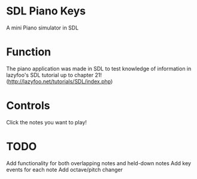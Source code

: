 # SDL Piano Keys
A mini Piano simulator in SDL
# Function
The piano application was made in SDL to test knowledge of information in lazyfoo's SDL tutorial up to chapter 21! 
(http://lazyfoo.net/tutorials/SDL/index.php)
# Controls
Click the notes you want to play!
# TODO
Add functionality for both overlapping notes and held-down notes
Add key events for each note
Add octave/pitch changer
